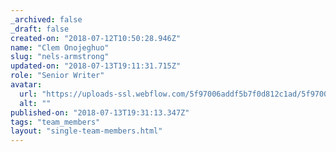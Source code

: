 ```yaml
---
_archived: false
_draft: false
created-on: "2018-07-12T10:50:28.946Z"
name: "Clem Onojeghuo"
slug: "nels-armstrong"
updated-on: "2018-07-13T19:11:31.715Z"
role: "Senior Writer"
avatar:
  url: "https://uploads-ssl.webflow.com/5f97006addf5b7f0d812c1ad/5f97006addf5b7133e12c23a_6.jpg"
  alt: ""
published-on: "2018-07-13T19:31:13.347Z"
tags: "team_members"
layout: "single-team-members.html"
---
```



